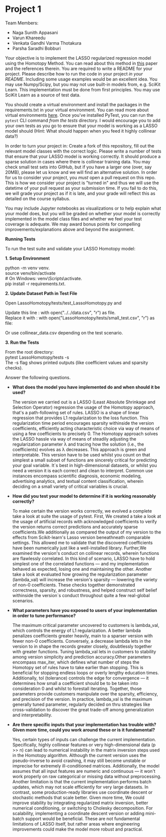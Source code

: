 # Project 1 

Team Members:

* Naga Sunith Appasani
* Varun Khareedu
* Venkata Gandhi Varma Thotakura
* Parsha Saradhi Bobburi


Your objective is to implement the LASSO regularized regression model using the Homotopy Method. You can read about this method in [this](https://people.eecs.berkeley.edu/~elghaoui/Pubs/hom_lasso_NIPS08.pdf) paper and the references therein. You are required to write a README for your project. Please describe how to run the code in your project *in your README*. Including some usage examples would be an excellent idea. You may use Numpy/Scipy, but you may not use built-in models from, e.g. SciKit Learn. This implementation must be done from first principles. You may use SciKit Learn as a source of test data.

You should create a virtual environment and install the packages in the requirements.txt in your virtual environment. You can read more about virtual environments [here](https://docs.python.org/3/library/venv.html). Once you've installed PyTest, you can run the `pytest` CLI command *from the tests* directory. I would encourage you to add your own tests as you go to ensure that your model is working as a LASSO model should (Hint: What should happen when you feed it highly collinear data?)

In order to turn your project in: Create a fork of this repository, fill out the relevant model classes with the correct logic. Please write a number of tests that ensure that your LASSO model is working correctly. It should produce a sparse solution in cases where there is collinear training data. You may check small test sets into GitHub, but if you have a larger one (over, say 20MB), please let us know and we will find an alternative solution. In order for us to consider your project, you *must* open a pull request on this repo. This is how we consider your project is "turned in" and thus we will use the datetime of your pull request as your submission time. If you fail to do this, we will grade your project as if it is late, and your grade will reflect this as detailed on the course syllabus. 

You may include Jupyter notebooks as visualizations or to help explain what your model does, but you will be graded on whether your model is correctly implemented in the model class files and whether we feel your test coverage is adequate. We may award bonus points for compelling improvements/explanations above and beyond the assignment.

**Running Tests**

To run the test suite and validate your LASSO Homotopy model:

**1. Setup Environment**

  python -m venv venv.  
  source venv/bin/activate  
    # On Windows: venv\Scripts\activate.  
  pip install -r requirements.txt. 

**2. Update Dataset Path in Test File**

  Open LassoHomotopy/tests/test_LassoHomotopy.py and  
  
  Update this line : with open("../../data.csv", "r") as file.  
  Replace it with  : with open("LassoHomotopy/tests/small_test.csv", "r") as file:  
  
  Or use collinear_data.csv depending on the test scenario.  

**3. Run the Tests**

  From the root directory:  
      pytest LassoHomotopy/tests -s  
      The -s flag shows printed outputs (like coefficient values and sparsity checks).  

Answer the following questions.

* **What does the model you have implemented do and when should it be used?**

  The version we carried out is a LASSO (Least Absolute Shrinkage and Selection Operator) regression the usage of the Homotopy approach, that's a path-following set of rules. LASSO is a shape of linear regression that provides L1 regularization to the loss function. This regularization time period encourages sparsity withinside the version coefficients, efficiently acting characteristic choice via way of means of using a few coefficients to precisely 0. The Homotopy approach solves the LASSO hassle via way of means of steadily adjusting the regularization parameter λ and tracing how the solution (i.e., the coefficients) evolves as λ decreases. This approach is green and interpretable. This version have to be used whilst you count on that simplest a small subset of functions are sincerely critical for predicting your goal variable. It`s best in high-dimensional datasets, or whilst you need a version it is each correct and clean to interpret. Common use instances encompass scientific diagnosis, economic modeling, advertising analytics, and textual content classification, wherein deciding on a small variety of critical variables is crucial.

* **How did you test your model to determine if it is working reasonably correctly?**

  To make certain the version works correctly, we evolved a complete take a look at suite the usage of pytest. First, We created a take a look at the usage of artificial records with acknowledged coefficients to verify the version returns correct predictions and accurately sparse coefficients.We additionally as compared the output of my version to the effects from Scikit-learn's Lasso version beneathneath comparable settings. This allowed me to validate that the discovered coefficients have been numerically just like a well-installed library. Further,We examined the version's conduct on collinear records, wherein  functions are flawlessly correlated. In this kind of scenario, LASSO have to hold simplest one of the correlated functions — and my implementation behaved as expected, losing one and maintaining the other. Another take a look at evaluated how growing the regularization parameter (lambda_val) will increase the version's sparsity — lowering the variety of non-0 coefficients. These checks together demonstrated correctness, sparsity, and robustness, and helped construct self belief withinside the version`s conduct throughout quite a few real-global scenarios.

* **What parameters have you exposed to users of your implementation in order to tune performance?**

  The maximum critical parameter uncovered to customers is lambda_val, which controls the energy of L1 regularization. A better lambda penalizes coefficients greater heavily, main to a sparser version with fewer non-0 coefficients. Conversely, a decrease lambda lets in the version to in shape the records greater closely, doubtlessly together with greater functions. Tuning lambda_val lets in customers to stability among version simplicity and prediction accuracy.Other parameters encompass max_iter, which defines what number of steps the Homotopy set of rules have to take earlier than stopping. This is beneficial for stopping endless loops or overly lengthy education times. Additionally, tol (tolerance) controls the edge for convergence — it determines how small a coefficient should be to be taken into consideration 0 and whilst to forestall iterating. Together, those parameters provide customers manipulate over the sparsity, efficiency, and precision of the version. In practice, lambda_val is the maximum generally tuned parameter, regularly decided on thru strategies like cross-validation to discover the great trade-off among generalization and interpretability.

* **Are there specific inputs that your implementation has trouble with? Given more time, could you work around these or is it fundamental?**

  Yes, certain types of inputs can challenge the current implementation. Specifically, highly collinear features or very high-dimensional data (p >> n) can lead to numerical instability in the matrix inversion steps used in the Homotopy algorithm. Although the current version uses the pseudo-inverse to avoid crashing, it may still become unstable or imprecise for extremely ill-conditioned matrices. Additionally, the model assumes that all input features are numeric and continuous — it won't work properly on raw categorical or missing data without preprocessing. Another limitation is that the current implementation performs batch updates, which may not scale efficiently for very large datasets. In contrast, some production-ready libraries use coordinate descent or stochastic methods that scale better. Given more time, We could improve stability by integrating regularized matrix inversion, better numerical conditioning, or switching to Cholesky decomposition. For scalability, implementing a coordinate descent version or adding mini-batch support would be beneficial. These are not fundamental limitations of LASSO itself, but rather areas where engineering improvements could make the model more robust and practical.


